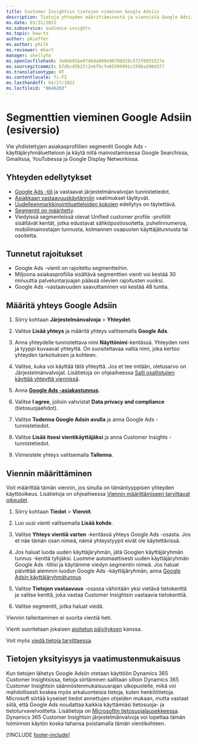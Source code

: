 ```yaml
---
title: Customer Insightsin tietojen vieminen Google Adsiin
description: Tietoja yhteyden määrittämisestä ja viennistä Google Adsiin.
ms.date: 03/31/2022
ms.subservice: audience-insights
ms.topic: how-to
author: pkieffer
ms.author: philk
ms.reviewer: mhart
manager: shellyha
ms.openlocfilehash: 3e0eb91be97d69a999e90708d29c572f0055527e
ms.sourcegitcommit: b7dbcd5627c2ebfbcfe65589991c159ba290d377
ms.translationtype: HT
ms.contentlocale: fi-FI
ms.lasthandoff: 04/27/2022
ms.locfileid: "8646203"
---
```

# <a name="export-segments-to-google-ads-preview"></a>Segmenttien vieminen Google Adsiin (esiversio)

Vie yhdistettyjen asiakasprofiilien segmentit Google Ads -käyttäjäryhmäluetteloon ja käytä niitä mainostamisessa Google Searchissa, Gmailissa, YouTubessa ja Google Display Networkissa. 


## <a name="prerequisites-for-connection"></a>Yhteyden edellytykset

-   [Google Ads -tili](https://ads.google.com/) ja vastaavat järjestelmänvalvojan tunnistetiedot.
-   [Asiakkaan vastaavuuskäytännön](https://support.google.com/adspolicy/answer/6299717) vaatimukset täyttyvät.
-   [Uudelleenmarkkinointiluetteloiden kokojen](https://support.google.com/google-ads/answer/7558048) edellytys on täytettävä.
-   [Segmentit on määritetty](segments.md).
-   Viedyissä segmenteissä olevat Unified customer profile -profiilit sisältävät kentät, jotka edustavat sähköpostiosoitetta, puhelinnumeroa, mobiilimainostajan tunnusta, kolmannen osapuolen käyttäjätunnusta tai osoitetta.

## <a name="known-limitations"></a>Tunnetut rajoitukset

- Google Ads -vienti on rajoitettu segmentteihin.
- Miljoona asiakasprofiilia sisältävä segmenttien vienti voi kestää 30 minuuttia palveluntarjoajan päässä olevien rajoitusten vuoksi. 
- Google Ads -vastaavuuden saavuttaminen voi kestää 48 tuntia.

## <a name="set-up-connection-to-google-ads"></a>Määritä yhteys Google Adsiin

1. Siirry kohtaan **Järjestelmänvalvoja** > **Yhteydet**.

1. Valitse **Lisää yhteys** ja määritä yhteys valitsemalla **Google Ads**.

1. Anna yhteydelle tunnistettava nimi **Näyttönimi**-kentässä. Yhteyden nimi ja tyyppi kuvaavat yhteyttä. On suositeltavaa valita nimi, joka kertoo yhteyden tarkoituksen ja kohteen.

1. Valitse, kuka voi käyttää tätä yhteyttä. Jos et tee mitään, oletusarvo on Järjestelmänvalvojat. Lisätietoja on ohjeaiheessa [Salli osallistujien käyttää yhteyttä viennissä](connections.md#allow-contributors-to-use-a-connection-for-exports).

1. Anna **[Google Ads -asiakastunnus](https://support.google.com/google-ads/answer/1704344)**.

1. Valitse **I agree**, jolloin vahvistat **Data privacy and compliance** (tietosuojaehdot).

1. Valitse **Todenna Google Adsin avulla** ja anna Google Ads -tunnistetiedot.

1. Valitse **Lisää itsesi vientikäyttäjäksi** ja anna Customer Insights -tunnistetiedot.

1. Viimeistele yhteys valitsemalla **Tallenna**. 

## <a name="configure-an-export"></a>Viennin määrittäminen

Voit määrittää tämän viennin, jos sinulla on tämäntyyppisen yhteyden käyttöoikeus. Lisätietoja on ohjeaiheessa [Viennin määrittämiseen tarvittavat oikeudet](export-destinations.md#set-up-a-new-export).

1. Siirry kohtaan **Tiedot** > **Viennit**.

1. Luo uusi vienti valitsemalla **Lisää kohde**.

1. Valitse **Yhteys vientiä varten** -kentässä yhteys Google Ads -osasta. Jos et näe tämän osan nimeä, nämä yhteystyypit eivät ole käytettävissä.

1. Jos haluat luoda uuden käyttäjäryhmän, jätä Googlen käyttäjäryhmän tunnus -kenttä tyhjäksi. Luomme automaattisesti uuden käyttäjäryhmän Google Ads -tiliisi ja käytämme viedyn segmentin nimeä. Jos haluat päivittää aiemmin luodun Google Ads -käyttäjäryhmän, anna [Google Adsin käyttäjäryhmätunnus](https://support.google.com/google-ads/answer/7558048?hl=en#:~:text=Audience%20lists%20is%20a%20section,Display%20Network%20through%20remarketing%20campaigns.)

1. Valitse **Tietojen vastaavuus** -osassa vähintään yksi vietävä tietokenttä ja valitse kenttä, joka vastaa Customer Insightsin vastaavia tietokenttiä.

1. Valitse segmentit, jotka haluat viedä. 

Viennin tallentaminen ei suorita vientiä heti.

Vienti suoritetaan jokaisen [ajoitetun päivityksen](system.md#schedule-tab) kanssa. 

Voit myös [viedä tietoja tarvittaessa](export-destinations.md#run-exports-on-demand). 

## <a name="data-privacy-and-compliance"></a>Tietojen yksityisyys ja vaatimustenmukaisuus

Kun tietojen lähetys Google Adsiin otetaan käyttöön Dynamics 365 Customer Insightsissa, tietoja siirtäminen sallitaan silloin Dynamics 365 Customer Insightsin säännöstenmukaisuusrajan ulkopuolelle, mikä voi mahdollisesti koskea myös arkaluonteisia tietoja, kuten henkilötietoja. Microsoft siirtää kyseiset tiedot annettujen ohjeiden mukaan, mutta vastaat siitä, että Google Ads noudattaa kaikkia käyttämiäsi tietosuoja- ja tietoturvavelvoitteita. Lisätietoja on [Microsoftin tietosuojalausekkeessa](https://go.microsoft.com/fwlink/?linkid=396732).
Dynamics 365 Customer Insightsin järjestelmänvalvoja voi lopettaa tämän toiminnon käytön koska tahansa poistamalla tämän vientikohteen.


[!INCLUDE [footer-include](includes/footer-banner.md)]
